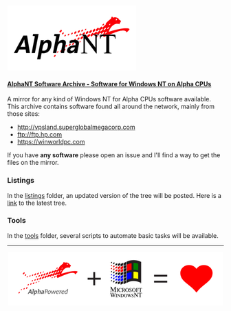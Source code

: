 <img src="https://raw.githubusercontent.com/jack23247/alphant/master/media/AlphaNT_Logo.png" alt="AlphaNT Logo" width="300" height="150">

#### [AlphaNT Software Archive - Software for Windows NT on Alpha CPUs](https://mega.nz/#F!RyAxwAzQ!K1vjCrm7nd_lwNqlE-bU9Q)
A mirror for any kind of Windows NT for Alpha CPUs software available. 
This archive contains software found all around the network, mainly from those sites:
- http://vpsland.superglobalmegacorp.com
- ftp://ftp.hp.com
- https://winworldpc.com

If you have **any software** please open an issue and I'll find a way to get the files on the mirror.

### Listings
In the [listings](./tree) folder, an updated version of the tree will be posted.
Here is a [link](https://raw.githubusercontent.com/jack23247/alphant/master/tree/latest.txt) to the latest tree.

### Tools
In the [tools](./tools) folder, several scripts to automate basic tasks will be available. 

____
<p align="center"><img src="https://raw.githubusercontent.com/jack23247/alphant/master/media/AlphaNT_Banner.png" alt="AlphaNT Banner" width="500" height="125"></p>
